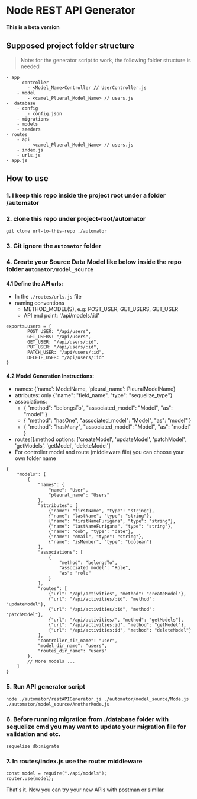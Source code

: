 # Node REST API Generator
#### This is a beta version

## Supposed project folder structure
> Note: for the generator script to work, the following folder structure is needed

```
- app
    - controller
        - <Model_Name>Controller // UserController.js
    - model
        - <camel_Plueral_Model_Name> // users.js
-  database
    - config
        - config.json
    - migrations
    - models
    - seeders
- routes
    - api
        - <camel_Plueral_Model_Name> // users.js
    - index.js
    - urls.js
- app.js
```

## How to use

### 1. I keep this repo inside the project root under a folder /automator

### 2. clone this repo under project-root/automator
`git clone url-to-this-repo ./automator`

### 3. Git ignore the `automator` folder

### 4. Create your Source Data Model like below inside the repo folder `automator/model_source`

#### 4.1 Define the API urls:

- In the `./routes/urls.js` file
- naming conventions
    - METHOD_MODEL(S), e.g: POST_USER, GET_USERS, GET_USER
    - API end point: '/api/models/:id'

```
exports.users = {
        POST_USER: "/api/users",
        GET_USERS: "/api/users",
        GET_USER: "/api/users/:id",
        PUT_USER: "/api/users/:id",
        PATCH_USER: "/api/users/:id",
        DELETE_USER: "/api/users/:id"
}
```

#### 4.2 Model Generation Instructions:

- names: {'name': ModelName, 'pleural_name': PleuralModelName}
- attributes: only {"name": "field_name", "type": "sequelize_type"}
- associations:
    - { "method": "belongsTo", "associated_model": "Model", "as": "model" }
    - { "method": "hasOne", "associated_model": "Model", "as": "model" }
    - { "method": "hasMany", "associated_model": "Model", "as": "model" }
- routes[].method options: ['createModel', 'updateModel', 'patchModel', 'getModels', 'getModel', 'deleteModel']
- For controller model and route (middleware file) you can choose your own folder name

```
{
    "models": [
        {
            "names": {
                "name": "User",
                "pleural_name": "Users"
            },
            "attributes": [
                {"name": "firstName", "type": "string"},
                {"name": "lastName", "type": "string"},
                {"name": "firstNameFurigana", "type": "string"},
                {"name": "lastNameFurigana", "type": "string"},
                {"name": "dob", "type": "date"},
                {"name": "email", "type": "string"},
                {"name": "isMember", "type": "boolean"}
            ],
            "associations": [
                {
                    "method": "belongsTo",
                    "associated_model": "Role",
                    "as": "role"
                }
            ],
            "routes": [
                {"url": "/api/activities", "method": "createModel"},
                {"url": "/api/activities/:id", "method": "updateModel"},
                {"url": "/api/activities/:id", "method": "patchModel"},
                {"url": "/api/activities/", "method": "getModels"},
                {"url": "/api/activities:id", "method": "getModel"},
                {"url": "/api/activities:id", "method": "deleteModel"}
            ],
            "controller_dir_name": "user",
            "model_dir_name": "users",
            "routes_dir_name": "users"
        },
        // More models ...
    ]
}
```

### 5. Run API generator script

```
node ./automator/restAPIGenerator.js ./automator/model_source/Mode.js ./automator/model_source/AnotherMode.js
```

### 6. Before running migration from ./database folder with sequelize cmd you may want to update your migration file for validation and etc.

`sequelize db:migrate`

### 7. In routes/index.js use the router middleware
```
const model = require("./api/models");
router.use(model);
```

That's it. Now you can try your new APIs with postman or similar.